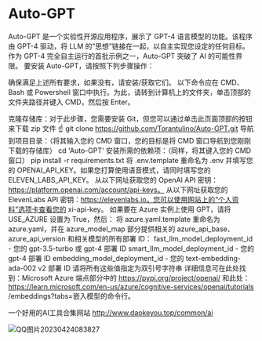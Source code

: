 # Auto-GPT
Auto-GPT 是一个实验性开源应用程序，展示了 GPT-4 语言模型的功能。该程序由 GPT-4 驱动，将 LLM 的“思想”链接在一起，以自主实现您设定的任何目标。作为 GPT-4 完全自主运行的首批示例之一，Auto-GPT 突破了 AI 的可能性界限。
要安装 Auto-GPT，请按照下列步骤操作：

确保满足上述所有要求，如果没有，请安装/获取它们。
以下命令应在 CMD、Bash 或 Powershell 窗口中执行。为此，请转到计算机上的文件夹，单击顶部的文件夹路径并键入 CMD，然后按 Enter。

克隆存储库：对于此步骤，您需要安装 Git，但您可以通过单击此页面顶部的按钮来下载 zip 文件 ☝️
git clone https://github.com/Torantulino/Auto-GPT.git
导航到项目目录：（将其输入您的 CMD 窗口，您的目标是将 CMD 窗口导航到您刚刚下载的存储库）
cd 'Auto-GPT'
安装所需的依赖项：（同样，将其键入您的 CMD 窗口）
pip install -r requirements.txt
将 .env.template 重命名为 .env 并填写您的 OPENAI_API_KEY。如果您打算使用语音模式，请同时填写您的 ELEVEN_LABS_API_KEY。
从以下网址获取您的 OpenAI API 密钥：https://platform.openai.com/account/api-keys。
从以下网址获取您的 ElevenLabs API 密钥：https://elevenlabs.io。您可以使用网站上的“个人资料”选项卡查看您的 xi-api-key。
如果要在 Azure 实例上使用 GPT，请将 USE_AZURE 设置为 True，然后：
将 azure.yaml.template 重命名为 azure.yaml，并在 azure_model_map 部分提供相关的 azure_api_base、azure_api_version 和相关模型的所有部署 ID：
fast_llm_model_deployment_id - 您的 gpt-3.5-turbo 或 gpt-4 部署 ID
smart_llm_model_deployment_id - 您的 gpt-4 部署 ID
embedding_model_deployment_id - 您的 text-embedding-ada-002 v2 部署 ID
请将所有这些值指定为双引号字符串
详细信息可在此处找到：Microsoft Azure 端点部分中的 https://pypi.org/project/openai/ 和此处：https://learn.microsoft.com/en-us/azure/cognitive-services/openai/tutorials /embeddings?tabs=嵌入模型的命令行。

一个好用的AI工具合集网站
http://www.daokeyou.top/common/ai

![QQ图片20230424083827](https://user-images.githubusercontent.com/16281830/233876516-d8787964-7d5c-40e4-8fd3-7290341f533e.png)

